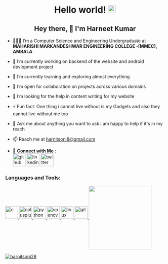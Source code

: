 <h1 align="center">Hello world!&nbsp;<img src="https://github.com/rajput2107/rajput2107/blob/master/Assets/Earth.gif" width="24px"></h1>
<h2 align="center">Hey there, 👋 I'm Harneet Kumar</h2>

- 👨🏻‍🎓 I’m a Computer Science and Engineering Undergraduate at **MAHARISHI MARKANDESHWAR ENGINEERING COLLEGE -[MMEC], AMBALA**

- 🔭 I’m currently working on backend of the website and android devlopment project

- 🌱 I’m currently learning and exploring almost everything

- 👯 I’m open for collaboration on projects across various domains

- 🤝 I’m looking for the help in content writing for my website

- ⚡ Fun fact: One thing i cannot live without is my Gadgets and also they cannot live without me too 

- 💬 Ask me about anything you want to ask i am happy to help if it's in my reach

- 📫 Reach me at harnitsoni8@gmail.com


- 🔗 **Connect with Me** :  
[<img src='https://cdn.jsdelivr.net/npm/simple-icons@3.0.1/icons/github.svg' alt='github' height='40'>](https://github.com/harnitsoni28)
[<img src='https://cdn.jsdelivr.net/npm/simple-icons@3.0.1/icons/linkedin.svg' alt='linkedin' height='40'>](https://www.linkedin.com/in/harneet-kumar/) 
[<img src='https://cdn.jsdelivr.net/npm/simple-icons@3.0.1/icons/twitter.svg' alt='twitter' height='40'>](https://twitter.com/HarnitSoni)  


<h3 align="left">Languages and Tools:</h3>

<p align = "left">
<a href = "https://www.cprogramming.com/" target = "_blank"><img src = "https://devicons.github.io/devicon/devicon.git/icons/c/c-original.svg" alt = "c" width = "40" height = "40" /></ a>
<a href = "https://www.w3schools.com/cpp/" target = "_blank"><img src = "https://devicons.github.io/devicon/devicon.git/icons/cplusplus/cplusplus-original.svg" alt = "cplusplus" width = "40" height = "40" /></ a>
</a> <a href="https://www.python.org" target="_blank"> <img src="https://devicons.github.io/devicon/devicon.git/icons/python/python-original.svg" alt="python" width="40" height="40"/> </a>
<a href = "https://www.opencv.org/" target = "_blank"><img src = "https://www.vectorlogo.zone/logos/opencv/opencv-icon.svg" alt = "opencv" width = "40" height = "40" /></ a>
<a href = "https://www.linux.org/" target = "_blank"><img src = "https://devicons.github.io/devicon/devicon.git/icons/linux/linux-original.svg" alt = "linux" width = "40" height = "40" /></ a>
<a href = "https://git-scm.com/" target = "_blank"><img src = "https://www.vectorlogo.zone/logos/git-scm/git-scm-icon.svg" alt = "git" width = "40" height = "40" /></ a>
</ p>
<img align="center" src="https://raw.githubusercontent.com/rajput2107/rajput2107/master/Assets/Developer.gif" width="200px"/>

<img align="center" src="https://github-readme-stats.vercel.app/api?username=harnitsoni28&show_icons=true&theme=dark&title_color=f3b526&text_color=f14fc4&cache_seconds=3000&locale=en" alt="harnitsoni28" /></p>
